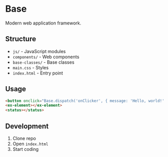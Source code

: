 # Base

Modern web application framework.

## Structure
- `js/` - JavaScript modules
- `components/` - Web components
- `base-classes/` - Base classes
- `main.css` - Styles
- `index.html` - Entry point

## Usage
```html
<button onclick="Base.dispatch('onClicker', { message: 'Hello, world!' })">Click me</button>
<ex-element></ex-element>
<status></status>
```

## Development
1. Clone repo
2. Open `index.html`
3. Start coding 